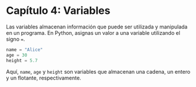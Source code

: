 # Capítulo 4: Variables

Las variables almacenan información que puede ser utilizada y manipulada en un programa. En Python, asignas un valor a una variable utilizando el signo `=`.

```python
name = "Alice"
age = 30
height = 5.7
```

Aquí, `name`, `age` y `height` son variables que almacenan una cadena, un entero y un flotante, respectivamente.